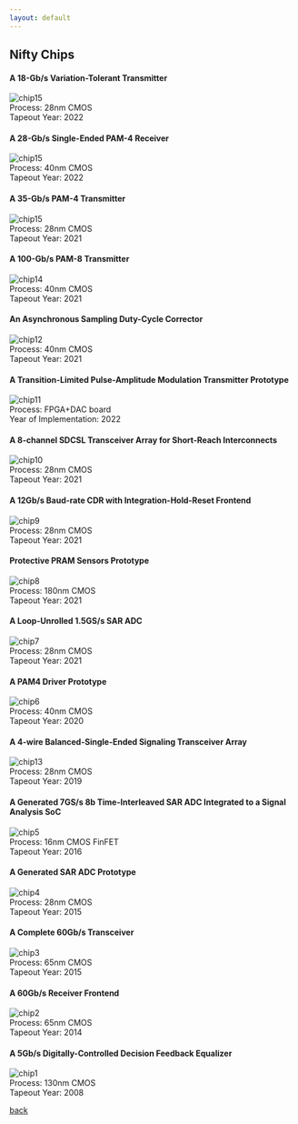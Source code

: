 ```yaml
---
layout: default
---
```


## Nifty Chips

#### A 18-Gb/s Variation-Tolerant Transmitter
![chip15](https://raw.githubusercontent.com/niftylab/niftylab.github.io/master/assets/img/chips/16_18gtx.png)  
Process: 28nm CMOS  
Tapeout Year: 2022

#### A 28-Gb/s Single-Ended PAM-4 Receiver
![chip15](https://raw.githubusercontent.com/niftylab/niftylab.github.io/master/assets/img/chips/15_28grx.png)  
Process: 40nm CMOS  
Tapeout Year: 2022

#### A 35-Gb/s PAM-4 Transmitter
![chip15](https://raw.githubusercontent.com/niftylab/niftylab.github.io/master/assets/img/chips/14_35gtx.png)  
Process: 28nm CMOS  
Tapeout Year: 2021

#### A 100-Gb/s PAM-8 Transmitter
![chip14](https://raw.githubusercontent.com/niftylab/niftylab.github.io/master/assets/img/chips/14_pam8.png)  
Process: 40nm CMOS  
Tapeout Year: 2021

#### An Asynchronous Sampling Duty-Cycle Corrector
![chip12](https://raw.githubusercontent.com/niftylab/niftylab.github.io/master/assets/img/chips/12_dcc.png)  
Process: 40nm CMOS  
Tapeout Year: 2021

#### A Transition-Limited Pulse-Amplitude Modulation Transmitter Prototype
![chip11](https://raw.githubusercontent.com/niftylab/niftylab.github.io/master/assets/img/chips/11_tlpam.png)  
Process: FPGA+DAC board    
Year of Implementation: 2022

#### A 8-channel SDCSL Transceiver Array for Short-Reach Interconnects
![chip10](https://raw.githubusercontent.com/niftylab/niftylab.github.io/master/assets/img/chips/10_sdcsl.png)  
Process: 28nm CMOS  
Tapeout Year: 2021

#### A 12Gb/s Baud-rate CDR with Integration-Hold-Reset Frontend
![chip9](https://raw.githubusercontent.com/niftylab/niftylab.github.io/master/assets/img/chips/9_brcdr.png)  
Process: 28nm CMOS  
Tapeout Year: 2021

#### Protective PRAM Sensors Prototype 
![chip8](https://raw.githubusercontent.com/niftylab/niftylab.github.io/master/assets/img/chips/8_pram.jpg)  
Process: 180nm CMOS  
Tapeout Year: 2021

#### A Loop-Unrolled 1.5GS/s SAR ADC 
![chip7](https://raw.githubusercontent.com/niftylab/niftylab.github.io/master/assets/img/chips/7_adc.jpg)  
Process: 28nm CMOS  
Tapeout Year: 2021

#### A PAM4 Driver Prototype
![chip6](https://raw.githubusercontent.com/niftylab/niftylab.github.io/master/assets/img/chips/6_tx.jpg)  
Process: 40nm CMOS  
Tapeout Year: 2020

#### A 4-wire Balanced-Single-Ended Signaling Transceiver Array
![chip13](https://raw.githubusercontent.com/niftylab/niftylab.github.io/master/assets/img/chips/13_bases.png)  
Process: 28nm CMOS  
Tapeout Year: 2019

#### A Generated 7GS/s 8b Time-Interleaved SAR ADC Integrated to a Signal Analysis SoC
![chip5](https://raw.githubusercontent.com/niftylab/niftylab.github.io/master/assets/img/chips/5_adc.png)  
Process: 16nm CMOS FinFET  
Tapeout Year: 2016

#### A Generated SAR ADC Prototype
![chip4](https://raw.githubusercontent.com/niftylab/niftylab.github.io/master/assets/img/chips/4_adc.png)  
Process: 28nm CMOS  
Tapeout Year: 2015

#### A Complete 60Gb/s Transceiver
![chip3](https://raw.githubusercontent.com/niftylab/niftylab.github.io/master/assets/img/chips/3_60gtrx.png)  
Process: 65nm CMOS  
Tapeout Year: 2015

#### A 60Gb/s Receiver Frontend
![chip2](https://raw.githubusercontent.com/niftylab/niftylab.github.io/master/assets/img/chips/2_60grxfe.jpg)  
Process: 65nm CMOS  
Tapeout Year: 2014

#### A 5Gb/s Digitally-Controlled Decision Feedback Equalizer
![chip1](https://raw.githubusercontent.com/niftylab/niftylab.github.io/master/assets/img/chips/1_dcdfe.png)  
Process: 130nm CMOS  
Tapeout Year: 2008

[back](./)
